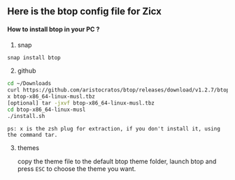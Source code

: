 ## Here is the btop config file for Zicx

#### How to install btop in your PC ?
1. snap
```bash
snap install btop
```

2. github
```bash
cd ~/Downloads
curl https://github.com/aristocratos/btop/releases/download/v1.2.7/btop-x86_64-linux-musl.tbz
x btop-x86_64-linux-musl.tbz
[optional] tar -jxvf btop-x86_64-linux-musl.tbz
cd btop-x86_64-linux-musl
./install.sh
```
	ps: x is the zsh plug for extraction, if you don't install it, using the command tar.

3. themes

	copy the theme file to the default btop theme folder, launch btop and press `ESC` to choose the theme you want.

